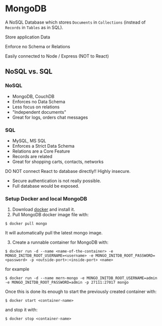 # MongoDB

A NoSQL Database which stores `Documents` in `Collections` (instead of `Records` in `Tables` as in SQL).

Store application Data

Enforce no Schema or Relations

Easily connected to Node / Express (NOT to React)

## NoSQL vs. SQL

### NoSQL

- MongoDB, CouchDB
- Enforces no Data Schema
- Less focus on relations
- "Independent documents"
- Great for logs, orders chat messages

### SQL

- MySQL, MS SQL
- Enforces a Strict Data Schema
- Relations are a Core Feature
- Records are related
- Great for shopping carts, contacts, networks

DO NOT connect React to database directly!! Highly insecure.

- Secure authentication is not really possible.
- Full database would be exposed.

### Setup Docker and local MongoDB

1. Download [docker](docker.com) and install it.
2. Pull MongoDB docker image file with:

```shell
$ docker pull mongo
```

It will automatically pull the latest mongo image.

3. Create a runnable container for MongoDB with:

```shell
$ docker run -d --name <name-of-the-container> -e MONGO_INITDB_ROOT_USERNAME=<username> -e MONGO_INITDB_ROOT_PASSWORD=<password> -p <outside-port>:<inside-port> <name>
```

for example

```shell
$ docker run -d --name mern-mongo -e MONGO_INITDB_ROOT_USERNAME=admin -e MONGO_INITDB_ROOT_PASSWORD=admin -p 27111:27017 mongo
```

Once this is done its enough to start the previously
created container with:

```shell
$ docker start <container-name>
```

and stop it with:

```shell
$ docker stop <container-name>
```
